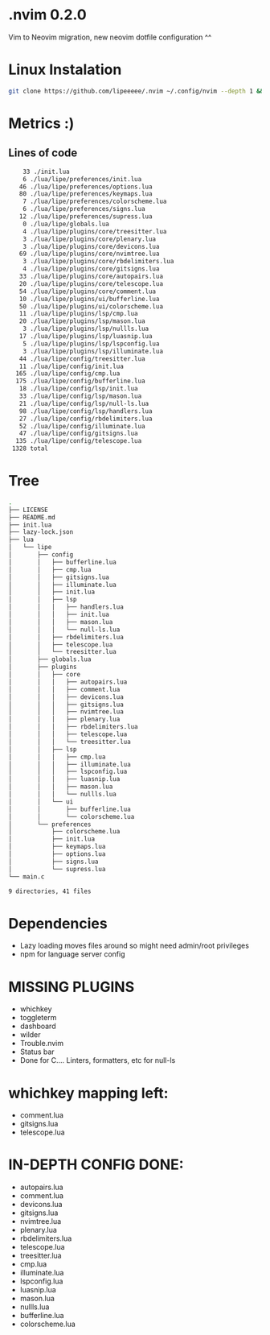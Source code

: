 # .nvim 0.2.0
Vim to Neovim migration,
new neovim dotfile configuration ^^

# Linux Instalation
```bash
git clone https://github.com/lipeeeee/.nvim ~/.config/nvim --depth 1 && nvim
```

# Metrics :)
## Lines of code
```bash
    33 ./init.lua
    6 ./lua/lipe/preferences/init.lua
   46 ./lua/lipe/preferences/options.lua
   80 ./lua/lipe/preferences/keymaps.lua
    7 ./lua/lipe/preferences/colorscheme.lua
    6 ./lua/lipe/preferences/signs.lua
   12 ./lua/lipe/preferences/supress.lua
    0 ./lua/lipe/globals.lua
    4 ./lua/lipe/plugins/core/treesitter.lua
    3 ./lua/lipe/plugins/core/plenary.lua
    3 ./lua/lipe/plugins/core/devicons.lua
   69 ./lua/lipe/plugins/core/nvimtree.lua
    3 ./lua/lipe/plugins/core/rbdelimiters.lua
    4 ./lua/lipe/plugins/core/gitsigns.lua
   33 ./lua/lipe/plugins/core/autopairs.lua
   20 ./lua/lipe/plugins/core/telescope.lua
   54 ./lua/lipe/plugins/core/comment.lua
   10 ./lua/lipe/plugins/ui/bufferline.lua
   50 ./lua/lipe/plugins/ui/colorscheme.lua
   11 ./lua/lipe/plugins/lsp/cmp.lua
   20 ./lua/lipe/plugins/lsp/mason.lua
    3 ./lua/lipe/plugins/lsp/nullls.lua
   17 ./lua/lipe/plugins/lsp/luasnip.lua
    5 ./lua/lipe/plugins/lsp/lspconfig.lua
    3 ./lua/lipe/plugins/lsp/illuminate.lua
   44 ./lua/lipe/config/treesitter.lua
   11 ./lua/lipe/config/init.lua
  165 ./lua/lipe/config/cmp.lua
  175 ./lua/lipe/config/bufferline.lua
   18 ./lua/lipe/config/lsp/init.lua
   33 ./lua/lipe/config/lsp/mason.lua
   21 ./lua/lipe/config/lsp/null-ls.lua
   98 ./lua/lipe/config/lsp/handlers.lua
   27 ./lua/lipe/config/rbdelimiters.lua
   52 ./lua/lipe/config/illuminate.lua
   47 ./lua/lipe/config/gitsigns.lua
  135 ./lua/lipe/config/telescope.lua
 1328 total
```
# Tree
```bash
.
├── LICENSE
├── README.md
├── init.lua
├── lazy-lock.json
├── lua
│   └── lipe
│       ├── config
│       │   ├── bufferline.lua
│       │   ├── cmp.lua
│       │   ├── gitsigns.lua
│       │   ├── illuminate.lua
│       │   ├── init.lua
│       │   ├── lsp
│       │   │   ├── handlers.lua
│       │   │   ├── init.lua
│       │   │   ├── mason.lua
│       │   │   └── null-ls.lua
│       │   ├── rbdelimiters.lua
│       │   ├── telescope.lua
│       │   └── treesitter.lua
│       ├── globals.lua
│       ├── plugins
│       │   ├── core
│       │   │   ├── autopairs.lua
│       │   │   ├── comment.lua
│       │   │   ├── devicons.lua
│       │   │   ├── gitsigns.lua
│       │   │   ├── nvimtree.lua
│       │   │   ├── plenary.lua
│       │   │   ├── rbdelimiters.lua
│       │   │   ├── telescope.lua
│       │   │   └── treesitter.lua
│       │   ├── lsp
│       │   │   ├── cmp.lua
│       │   │   ├── illuminate.lua
│       │   │   ├── lspconfig.lua
│       │   │   ├── luasnip.lua
│       │   │   ├── mason.lua
│       │   │   └── nullls.lua
│       │   └── ui
│       │       ├── bufferline.lua
│       │       └── colorscheme.lua
│       └── preferences
│           ├── colorscheme.lua
│           ├── init.lua
│           ├── keymaps.lua
│           ├── options.lua
│           ├── signs.lua
│           └── supress.lua
└── main.c

9 directories, 41 files
```

# Dependencies
- Lazy loading moves files around so might need admin/root privileges
- npm for language server config

# MISSING PLUGINS
- whichkey
- toggleterm
- dashboard
- wilder
- Trouble.nvim
- Status bar
- Done for C.... Linters, formatters, etc for null-ls

# whichkey mapping left:
- comment.lua
- gitsigns.lua
- telescope.lua

# IN-DEPTH CONFIG DONE:
- autopairs.lua
- comment.lua
- devicons.lua
- gitsigns.lua
- nvimtree.lua
- plenary.lua
- rbdelimiters.lua
- telescope.lua
- treesitter.lua
- cmp.lua
- illuminate.lua
- lspconfig.lua
- luasnip.lua
- mason.lua
- nullls.lua
- bufferline.lua
- colorscheme.lua

